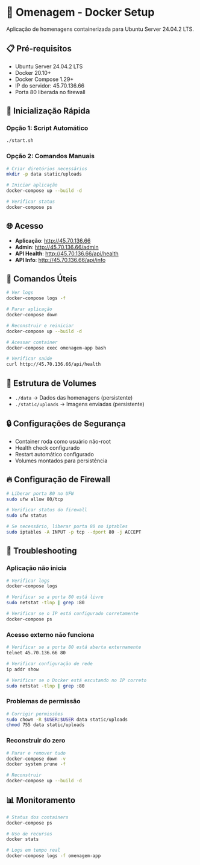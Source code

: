 # 🐳 Omenagem - Docker Setup

Aplicação de homenagens containerizada para Ubuntu Server 24.04.2 LTS.

## 📋 Pré-requisitos

- Ubuntu Server 24.04.2 LTS
- Docker 20.10+
- Docker Compose 1.29+
- IP do servidor: 45.70.136.66
- Porta 80 liberada no firewall

## 🚀 Inicialização Rápida

### Opção 1: Script Automático
```bash
./start.sh
```

### Opção 2: Comandos Manuais
```bash
# Criar diretórios necessários
mkdir -p data static/uploads

# Iniciar aplicação
docker-compose up --build -d

# Verificar status
docker-compose ps
```

## 🌐 Acesso

- **Aplicação**: http://45.70.136.66
- **Admin**: http://45.70.136.66/admin
- **API Health**: http://45.70.136.66/api/health
- **API Info**: http://45.70.136.66/api/info

## 🔧 Comandos Úteis

```bash
# Ver logs
docker-compose logs -f

# Parar aplicação
docker-compose down

# Reconstruir e reiniciar
docker-compose up --build -d

# Acessar container
docker-compose exec omenagem-app bash

# Verificar saúde
curl http://45.70.136.66/api/health
```

## 📁 Estrutura de Volumes

- `./data` → Dados das homenagens (persistente)
- `./static/uploads` → Imagens enviadas (persistente)

## 🔒 Configurações de Segurança

- Container roda como usuário não-root
- Health check configurado
- Restart automático configurado
- Volumes montados para persistência

## 🔥 Configuração de Firewall

```bash
# Liberar porta 80 no UFW
sudo ufw allow 80/tcp

# Verificar status do firewall
sudo ufw status

# Se necessário, liberar porta 80 no iptables
sudo iptables -A INPUT -p tcp --dport 80 -j ACCEPT
```

## 🐛 Troubleshooting

### Aplicação não inicia
```bash
# Verificar logs
docker-compose logs

# Verificar se a porta 80 está livre
sudo netstat -tlnp | grep :80

# Verificar se o IP está configurado corretamente
docker-compose ps
```

### Acesso externo não funciona
```bash
# Verificar se a porta 80 está aberta externamente
telnet 45.70.136.66 80

# Verificar configuração de rede
ip addr show

# Verificar se o Docker está escutando no IP correto
sudo netstat -tlnp | grep :80
```

### Problemas de permissão
```bash
# Corrigir permissões
sudo chown -R $USER:$USER data static/uploads
chmod 755 data static/uploads
```

### Reconstruir do zero
```bash
# Parar e remover tudo
docker-compose down -v
docker system prune -f

# Reconstruir
docker-compose up --build -d
```

## 📊 Monitoramento

```bash
# Status dos containers
docker-compose ps

# Uso de recursos
docker stats

# Logs em tempo real
docker-compose logs -f omenagem-app
```
